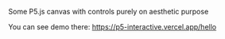Some P5.js canvas with controls purely on aesthetic purpose

You can see demo there: https://p5-interactive.vercel.app/hello

